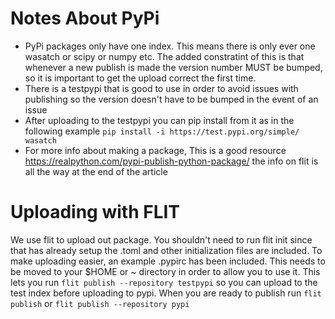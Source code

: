 # Notes About PyPi

- PyPi packages only have one index. This means there is only ever one wasatch or scipy or numpy etc. 
The added constratint of this is that whenever a new publish is made the version number MUST be bumped, so it is important to get the upload correct the first time.
- There is a testpypi that is good to use in order to avoid issues with publishing so the version doesn't have to be bumped in the event of an issue
- After uploading to the testpypi you can pip install from it as in the following example ```pip install -i https://test.pypi.org/simple/ wasatch```
- For more info about making a package, This is a good resource https://realpython.com/pypi-publish-python-package/ the info on flit is all the way at the end of the article


# Uploading with FLIT

We use flit to upload out package. You shouldn't need to run flit init since that has already setup the .toml and other initialization files are included.
To make uploading easier, an example .pypirc has been included. This needs to be moved to your $HOME or ~ directory in order to allow you to use it.
This lets you run ```flit publish --repository testpypi``` so you can upload to the test index before uploading to pypi.
When you are ready to publish run ```flit publish``` or ```flit publish --repository pypi```